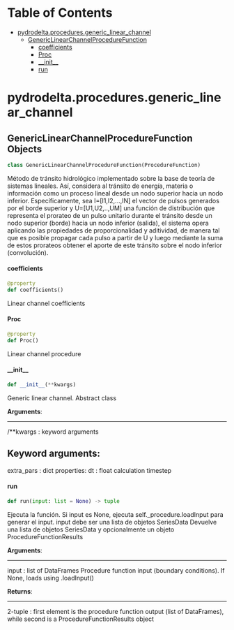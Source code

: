 # Table of Contents

* [pydrodelta.procedures.generic\_linear\_channel](#pydrodelta.procedures.generic_linear_channel)
  * [GenericLinearChannelProcedureFunction](#pydrodelta.procedures.generic_linear_channel.GenericLinearChannelProcedureFunction)
    * [coefficients](#pydrodelta.procedures.generic_linear_channel.GenericLinearChannelProcedureFunction.coefficients)
    * [Proc](#pydrodelta.procedures.generic_linear_channel.GenericLinearChannelProcedureFunction.Proc)
    * [\_\_init\_\_](#pydrodelta.procedures.generic_linear_channel.GenericLinearChannelProcedureFunction.__init__)
    * [run](#pydrodelta.procedures.generic_linear_channel.GenericLinearChannelProcedureFunction.run)

<a id="pydrodelta.procedures.generic_linear_channel"></a>

# pydrodelta.procedures.generic\_linear\_channel

<a id="pydrodelta.procedures.generic_linear_channel.GenericLinearChannelProcedureFunction"></a>

## GenericLinearChannelProcedureFunction Objects

```python
class GenericLinearChannelProcedureFunction(ProcedureFunction)
```

Método de tránsito hidrológico implementado sobre la base de teoría de sistemas lineales. Así, considera al tránsito de energía, materia o información como un proceso lineal desde un nodo superior hacia un nodo inferior. Específicamente, sea I=[I1,I2,...,IN] el vector de pulsos generados por el borde superior y U=[U1,U2,..,UM] una función de distribución que representa el prorateo de un pulso unitario durante el tránsito desde un nodo superior (borde) hacia un nodo inferior (salida), el sistema opera aplicando las propiedades de proporcionalidad y aditividad, de manera tal que es posible propagar cada pulso a partir de U y luego mediante la suma de estos prorateos obtener el aporte de este tránsito sobre el nodo inferior (convolución).

<a id="pydrodelta.procedures.generic_linear_channel.GenericLinearChannelProcedureFunction.coefficients"></a>

#### coefficients

```python
@property
def coefficients()
```

Linear channel coefficients

<a id="pydrodelta.procedures.generic_linear_channel.GenericLinearChannelProcedureFunction.Proc"></a>

#### Proc

```python
@property
def Proc()
```

Linear channel procedure

<a id="pydrodelta.procedures.generic_linear_channel.GenericLinearChannelProcedureFunction.__init__"></a>

#### \_\_init\_\_

```python
def __init__(**kwargs)
```

Generic linear channel. Abstract class

**Arguments**:

  -----------
  /**kwargs : keyword arguments
  
  Keyword arguments:
  ------------------
  extra_pars : dict
  properties:
  dt : float
  calculation timestep

<a id="pydrodelta.procedures.generic_linear_channel.GenericLinearChannelProcedureFunction.run"></a>

#### run

```python
def run(input: list = None) -> tuple
```

Ejecuta la función. Si input es None, ejecuta self._procedure.loadInput para generar el input. input debe ser una lista de objetos SeriesData
Devuelve una lista de objetos SeriesData y opcionalmente un objeto ProcedureFunctionResults

**Arguments**:

  -----------
  input : list of DataFrames
  Procedure function input (boundary conditions). If None, loads using .loadInput()
  

**Returns**:

  --------
  2-tuple : first element is the procedure function output (list of DataFrames), while second is a ProcedureFunctionResults object

